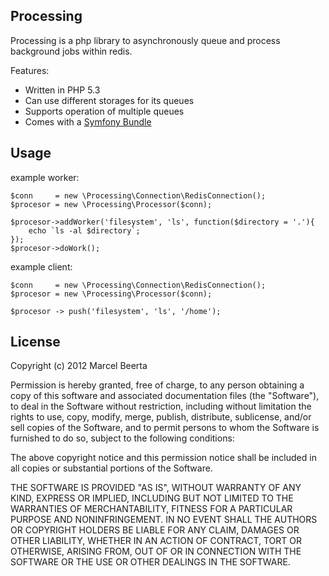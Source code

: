 Processing
----------
Processing is a php library to asynchronously queue and process background jobs within redis.

Features:

* Written in PHP 5.3
* Can use different storages for its queues
* Supports operation of multiple queues
* Comes with a [Symfony Bundle](https://github.com/mazen/ProcessingBundle)

Usage
-----
example worker:

    $conn     = new \Processing\Connection\RedisConnection();
    $procesor = new \Processing\Processor($conn);

    $procesor->addWorker('filesystem', 'ls', function($directory = '.'){
        echo `ls -al $directory`;
    });
    $procesor->doWork();

example client:

    $conn     = new \Processing\Connection\RedisConnection();
    $procesor = new \Processing\Processor($conn);

    $procesor -> push('filesystem', 'ls', '/home');

License
-------
Copyright (c) 2012 Marcel Beerta

Permission is hereby granted, free of charge, to any person obtaining a copy
of this software and associated documentation files (the "Software"), to deal
in the Software without restriction, including without limitation the rights
to use, copy, modify, merge, publish, distribute, sublicense, and/or sell
copies of the Software, and to permit persons to whom the Software is furnished
to do so, subject to the following conditions:

The above copyright notice and this permission notice shall be included in all
copies or substantial portions of the Software.

THE SOFTWARE IS PROVIDED "AS IS", WITHOUT WARRANTY OF ANY KIND, EXPRESS OR
IMPLIED, INCLUDING BUT NOT LIMITED TO THE WARRANTIES OF MERCHANTABILITY,
FITNESS FOR A PARTICULAR PURPOSE AND NONINFRINGEMENT. IN NO EVENT SHALL THE
AUTHORS OR COPYRIGHT HOLDERS BE LIABLE FOR ANY CLAIM, DAMAGES OR OTHER
LIABILITY, WHETHER IN AN ACTION OF CONTRACT, TORT OR OTHERWISE, ARISING FROM,
OUT OF OR IN CONNECTION WITH THE SOFTWARE OR THE USE OR OTHER DEALINGS IN
THE SOFTWARE.